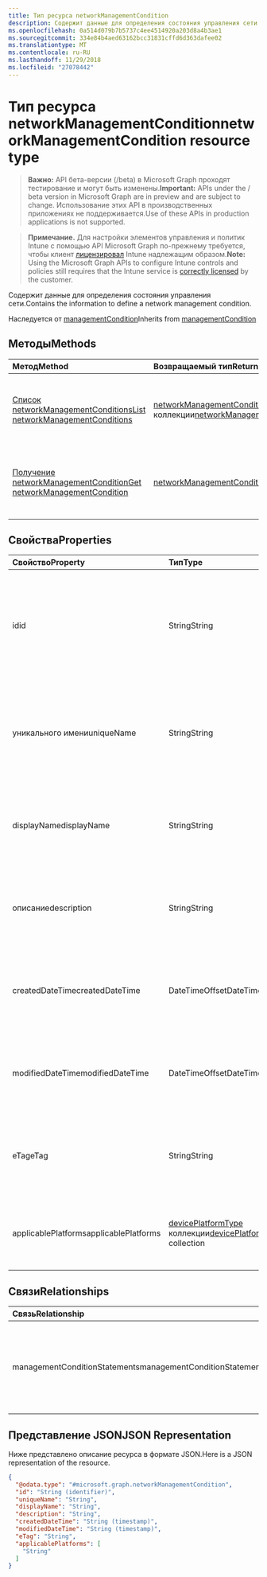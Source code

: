 ```yaml
---
title: Тип ресурса networkManagementCondition
description: Содержит данные для определения состояния управления сети.
ms.openlocfilehash: 0a514d079b7b5737c4ee4514920a203d8a4b3ae1
ms.sourcegitcommit: 334e84b4aed63162bcc31831cffd6d363dafee02
ms.translationtype: MT
ms.contentlocale: ru-RU
ms.lasthandoff: 11/29/2018
ms.locfileid: "27078442"
---
```

# <a name="networkmanagementcondition-resource-type"></a><span data-ttu-id="8a28b-103">Тип ресурса networkManagementCondition</span><span class="sxs-lookup"><span data-stu-id="8a28b-103">networkManagementCondition resource type</span></span>

> <span data-ttu-id="8a28b-104">**Важно:** API бета-версии (/beta) в Microsoft Graph проходят тестирование и могут быть изменены.</span><span class="sxs-lookup"><span data-stu-id="8a28b-104">**Important:** APIs under the / beta version in Microsoft Graph are in preview and are subject to change.</span></span> <span data-ttu-id="8a28b-105">Использование этих API в производственных приложениях не поддерживается.</span><span class="sxs-lookup"><span data-stu-id="8a28b-105">Use of these APIs in production applications is not supported.</span></span>

> <span data-ttu-id="8a28b-106">**Примечание.** Для настройки элементов управления и политик Intune с помощью API Microsoft Graph по-прежнему требуется, чтобы клиент [лицензировал](https://go.microsoft.com/fwlink/?linkid=839381) Intune надлежащим образом.</span><span class="sxs-lookup"><span data-stu-id="8a28b-106">**Note:** Using the Microsoft Graph APIs to configure Intune controls and policies still requires that the Intune service is [correctly licensed](https://go.microsoft.com/fwlink/?linkid=839381) by the customer.</span></span>

<span data-ttu-id="8a28b-107">Содержит данные для определения состояния управления сети.</span><span class="sxs-lookup"><span data-stu-id="8a28b-107">Contains the information to define a network management condition.</span></span>

<span data-ttu-id="8a28b-108">Наследуется от [managementCondition](../resources/intune-fencing-managementcondition.md)</span><span class="sxs-lookup"><span data-stu-id="8a28b-108">Inherits from [managementCondition](../resources/intune-fencing-managementcondition.md)</span></span>

## <a name="methods"></a><span data-ttu-id="8a28b-109">Методы</span><span class="sxs-lookup"><span data-stu-id="8a28b-109">Methods</span></span>
|<span data-ttu-id="8a28b-110">Метод</span><span class="sxs-lookup"><span data-stu-id="8a28b-110">Method</span></span>|<span data-ttu-id="8a28b-111">Возвращаемый тип</span><span class="sxs-lookup"><span data-stu-id="8a28b-111">Return Type</span></span>|<span data-ttu-id="8a28b-112">Описание</span><span class="sxs-lookup"><span data-stu-id="8a28b-112">Description</span></span>|
|:---|:---|:---|
|[<span data-ttu-id="8a28b-113">Список networkManagementConditions</span><span class="sxs-lookup"><span data-stu-id="8a28b-113">List networkManagementConditions</span></span>](../api/intune-fencing-networkmanagementcondition-list.md)|<span data-ttu-id="8a28b-114">[networkManagementCondition](../resources/intune-fencing-networkmanagementcondition.md) коллекции</span><span class="sxs-lookup"><span data-stu-id="8a28b-114">[networkManagementCondition](../resources/intune-fencing-networkmanagementcondition.md) collection</span></span>|<span data-ttu-id="8a28b-115">Свойства списка и связей объектов [networkManagementCondition](../resources/intune-fencing-networkmanagementcondition.md) .</span><span class="sxs-lookup"><span data-stu-id="8a28b-115">List properties and relationships of the [networkManagementCondition](../resources/intune-fencing-networkmanagementcondition.md) objects.</span></span>|
|[<span data-ttu-id="8a28b-116">Получение networkManagementCondition</span><span class="sxs-lookup"><span data-stu-id="8a28b-116">Get networkManagementCondition</span></span>](../api/intune-fencing-networkmanagementcondition-get.md)|[<span data-ttu-id="8a28b-117">networkManagementCondition</span><span class="sxs-lookup"><span data-stu-id="8a28b-117">networkManagementCondition</span></span>](../resources/intune-fencing-networkmanagementcondition.md)|<span data-ttu-id="8a28b-118">Чтение свойства и связи объекта [networkManagementCondition](../resources/intune-fencing-networkmanagementcondition.md) .</span><span class="sxs-lookup"><span data-stu-id="8a28b-118">Read properties and relationships of the [networkManagementCondition](../resources/intune-fencing-networkmanagementcondition.md) object.</span></span>|

## <a name="properties"></a><span data-ttu-id="8a28b-119">Свойства</span><span class="sxs-lookup"><span data-stu-id="8a28b-119">Properties</span></span>
|<span data-ttu-id="8a28b-120">Свойство</span><span class="sxs-lookup"><span data-stu-id="8a28b-120">Property</span></span>|<span data-ttu-id="8a28b-121">Тип</span><span class="sxs-lookup"><span data-stu-id="8a28b-121">Type</span></span>|<span data-ttu-id="8a28b-122">Описание</span><span class="sxs-lookup"><span data-stu-id="8a28b-122">Description</span></span>|
|:---|:---|:---|
|<span data-ttu-id="8a28b-123">id</span><span class="sxs-lookup"><span data-stu-id="8a28b-123">id</span></span>|<span data-ttu-id="8a28b-124">String</span><span class="sxs-lookup"><span data-stu-id="8a28b-124">String</span></span>|<span data-ttu-id="8a28b-125">Уникальный идентификатор для управления условия.</span><span class="sxs-lookup"><span data-stu-id="8a28b-125">Unique identifier for the management condition.</span></span> <span data-ttu-id="8a28b-126">Значение, назначенное при создании создаваемый системой.</span><span class="sxs-lookup"><span data-stu-id="8a28b-126">System generated value assigned when created.</span></span> <span data-ttu-id="8a28b-127">Наследуется от [managementCondition](../resources/intune-fencing-managementcondition.md)</span><span class="sxs-lookup"><span data-stu-id="8a28b-127">Inherited from [managementCondition](../resources/intune-fencing-managementcondition.md)</span></span>|
|<span data-ttu-id="8a28b-128">уникального имени</span><span class="sxs-lookup"><span data-stu-id="8a28b-128">uniqueName</span></span>|<span data-ttu-id="8a28b-129">String</span><span class="sxs-lookup"><span data-stu-id="8a28b-129">String</span></span>|<span data-ttu-id="8a28b-130">Уникальное имя для управления условия.</span><span class="sxs-lookup"><span data-stu-id="8a28b-130">Unique name for the management condition.</span></span> <span data-ttu-id="8a28b-131">Используется в выражениях условие управления.</span><span class="sxs-lookup"><span data-stu-id="8a28b-131">Used in management condition expressions.</span></span> <span data-ttu-id="8a28b-132">Наследуется от [managementCondition](../resources/intune-fencing-managementcondition.md)</span><span class="sxs-lookup"><span data-stu-id="8a28b-132">Inherited from [managementCondition](../resources/intune-fencing-managementcondition.md)</span></span>|
|<span data-ttu-id="8a28b-133">displayName</span><span class="sxs-lookup"><span data-stu-id="8a28b-133">displayName</span></span>|<span data-ttu-id="8a28b-134">String</span><span class="sxs-lookup"><span data-stu-id="8a28b-134">String</span></span>|<span data-ttu-id="8a28b-135">Имя условия управления определенные администратором.</span><span class="sxs-lookup"><span data-stu-id="8a28b-135">The admin defined name of the management condition.</span></span> <span data-ttu-id="8a28b-136">Наследуется от [managementCondition](../resources/intune-fencing-managementcondition.md)</span><span class="sxs-lookup"><span data-stu-id="8a28b-136">Inherited from [managementCondition](../resources/intune-fencing-managementcondition.md)</span></span>|
|<span data-ttu-id="8a28b-137">описание</span><span class="sxs-lookup"><span data-stu-id="8a28b-137">description</span></span>|<span data-ttu-id="8a28b-138">String</span><span class="sxs-lookup"><span data-stu-id="8a28b-138">String</span></span>|<span data-ttu-id="8a28b-139">Описание управления условия, определенные администратором.</span><span class="sxs-lookup"><span data-stu-id="8a28b-139">The admin defined description of the management condition.</span></span> <span data-ttu-id="8a28b-140">Наследуется от [managementCondition](../resources/intune-fencing-managementcondition.md)</span><span class="sxs-lookup"><span data-stu-id="8a28b-140">Inherited from [managementCondition](../resources/intune-fencing-managementcondition.md)</span></span>|
|<span data-ttu-id="8a28b-141">createdDateTime</span><span class="sxs-lookup"><span data-stu-id="8a28b-141">createdDateTime</span></span>|<span data-ttu-id="8a28b-142">DateTimeOffset</span><span class="sxs-lookup"><span data-stu-id="8a28b-142">DateTimeOffset</span></span>|<span data-ttu-id="8a28b-143">Время создания условие управления.</span><span class="sxs-lookup"><span data-stu-id="8a28b-143">The time the management condition was created.</span></span> <span data-ttu-id="8a28b-144">Создан со стороны службы.</span><span class="sxs-lookup"><span data-stu-id="8a28b-144">Generated service side.</span></span> <span data-ttu-id="8a28b-145">Наследуется от [managementCondition](../resources/intune-fencing-managementcondition.md)</span><span class="sxs-lookup"><span data-stu-id="8a28b-145">Inherited from [managementCondition](../resources/intune-fencing-managementcondition.md)</span></span>|
|<span data-ttu-id="8a28b-146">modifiedDateTime</span><span class="sxs-lookup"><span data-stu-id="8a28b-146">modifiedDateTime</span></span>|<span data-ttu-id="8a28b-147">DateTimeOffset</span><span class="sxs-lookup"><span data-stu-id="8a28b-147">DateTimeOffset</span></span>|<span data-ttu-id="8a28b-148">Время последнего изменения условие управления.</span><span class="sxs-lookup"><span data-stu-id="8a28b-148">The time the management condition was last modified.</span></span> <span data-ttu-id="8a28b-149">Обновление со стороны службы.</span><span class="sxs-lookup"><span data-stu-id="8a28b-149">Updated service side.</span></span> <span data-ttu-id="8a28b-150">Наследуется от [managementCondition](../resources/intune-fencing-managementcondition.md)</span><span class="sxs-lookup"><span data-stu-id="8a28b-150">Inherited from [managementCondition](../resources/intune-fencing-managementcondition.md)</span></span>|
|<span data-ttu-id="8a28b-151">eTag</span><span class="sxs-lookup"><span data-stu-id="8a28b-151">eTag</span></span>|<span data-ttu-id="8a28b-152">String</span><span class="sxs-lookup"><span data-stu-id="8a28b-152">String</span></span>|<span data-ttu-id="8a28b-153">ETag условие управления.</span><span class="sxs-lookup"><span data-stu-id="8a28b-153">ETag of the management condition.</span></span> <span data-ttu-id="8a28b-154">Обновление со стороны службы.</span><span class="sxs-lookup"><span data-stu-id="8a28b-154">Updated service side.</span></span> <span data-ttu-id="8a28b-155">Наследуется от [managementCondition](../resources/intune-fencing-managementcondition.md)</span><span class="sxs-lookup"><span data-stu-id="8a28b-155">Inherited from [managementCondition](../resources/intune-fencing-managementcondition.md)</span></span>|
|<span data-ttu-id="8a28b-156">applicablePlatforms</span><span class="sxs-lookup"><span data-stu-id="8a28b-156">applicablePlatforms</span></span>|<span data-ttu-id="8a28b-157">[devicePlatformType](../resources/intune-shared-deviceplatformtype.md) коллекции</span><span class="sxs-lookup"><span data-stu-id="8a28b-157">[devicePlatformType](../resources/intune-shared-deviceplatformtype.md) collection</span></span>|<span data-ttu-id="8a28b-158">Применимые платформ для этого условия управления.</span><span class="sxs-lookup"><span data-stu-id="8a28b-158">The applicable platforms for this management condition.</span></span> <span data-ttu-id="8a28b-159">Наследуется от [managementCondition](../resources/intune-fencing-managementcondition.md)</span><span class="sxs-lookup"><span data-stu-id="8a28b-159">Inherited from [managementCondition](../resources/intune-fencing-managementcondition.md)</span></span>|

## <a name="relationships"></a><span data-ttu-id="8a28b-160">Связи</span><span class="sxs-lookup"><span data-stu-id="8a28b-160">Relationships</span></span>
|<span data-ttu-id="8a28b-161">Связь</span><span class="sxs-lookup"><span data-stu-id="8a28b-161">Relationship</span></span>|<span data-ttu-id="8a28b-162">Тип</span><span class="sxs-lookup"><span data-stu-id="8a28b-162">Type</span></span>|<span data-ttu-id="8a28b-163">Description</span><span class="sxs-lookup"><span data-stu-id="8a28b-163">Description</span></span>|
|:---|:---|:---|
|<span data-ttu-id="8a28b-164">managementConditionStatements</span><span class="sxs-lookup"><span data-stu-id="8a28b-164">managementConditionStatements</span></span>|<span data-ttu-id="8a28b-165">[managementConditionStatement](../resources/intune-fencing-managementconditionstatement.md) коллекции</span><span class="sxs-lookup"><span data-stu-id="8a28b-165">[managementConditionStatement](../resources/intune-fencing-managementconditionstatement.md) collection</span></span>|<span data-ttu-id="8a28b-166">Операторы условие управления, связанные с условием управления.</span><span class="sxs-lookup"><span data-stu-id="8a28b-166">The management condition statements associated to the management condition.</span></span> <span data-ttu-id="8a28b-167">Наследуется от [managementCondition](../resources/intune-fencing-managementcondition.md)</span><span class="sxs-lookup"><span data-stu-id="8a28b-167">Inherited from [managementCondition](../resources/intune-fencing-managementcondition.md)</span></span>|

## <a name="json-representation"></a><span data-ttu-id="8a28b-168">Представление JSON</span><span class="sxs-lookup"><span data-stu-id="8a28b-168">JSON Representation</span></span>
<span data-ttu-id="8a28b-169">Ниже представлено описание ресурса в формате JSON.</span><span class="sxs-lookup"><span data-stu-id="8a28b-169">Here is a JSON representation of the resource.</span></span>
<!-- {
  "blockType": "resource",
  "keyProperty": "id",
  "@odata.type": "microsoft.graph.networkManagementCondition"
}
-->
``` json
{
  "@odata.type": "#microsoft.graph.networkManagementCondition",
  "id": "String (identifier)",
  "uniqueName": "String",
  "displayName": "String",
  "description": "String",
  "createdDateTime": "String (timestamp)",
  "modifiedDateTime": "String (timestamp)",
  "eTag": "String",
  "applicablePlatforms": [
    "String"
  ]
}
```





